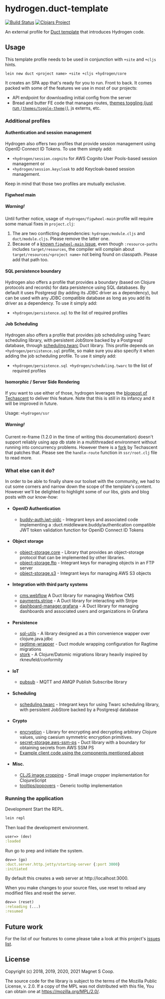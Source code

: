 # hydrogen.duct-template
[![Build Status](https://travis-ci.com/magnetcoop/hydrogen.duct-template.svg?branch=master)](https://travis-ci.com/magnetcoop/hydrogen.duct-template)
[![Clojars Project](https://img.shields.io/clojars/v/hydrogen/duct-template.svg)](https://clojars.org/hydrogen/duct-template)

An external profile for [Duct template](https://github.com/duct-framework/duct) that introduces Hydrogen code.

## Usage

This template profile needs to be used in conjunction with `+site` and `+cljs` hints.

`lein new duct <project name> +site +cljs +hydrogen/core`

It creates an SPA app that's ready for you to run. Front to back. It comes packed with some of the features we use in most of our projects:
- API endpoint for downloading initial config from the server
- Bread and butter FE code that manages routes, [themes toggling (just run `(themes/toggle-theme)`)](https://github.com/magnetcoop/hydrogen.duct-template/blob/master/resources/core/cljs/theme.cljs#L27-L32), js externs, etc.

### Additional profiles

#### Authentication and session management
Hydrogen also offers two profiles that provide session management using OpenID Connect ID Tokens.
To use them simply add:
- `+hydrogen/session.cognito` for AWS Cognito User Pools-based session management or
- `+hydrogen/session.keycloak` to add Keycloak-based session management.

Keep in mind that those two profiles are mutually exclusive.

#### Figwheel main


##### Warning!
Until further notice, usage of `+hydrogen/figwheel-main` profile will require some manual fixes in `project.clj`:
1. The are two conflicting dependencies: `hydrogen/module.cljs` and `duct/module.cljs`. Please remove the latter one.
2. Because of a [known `figwheel-main` issue](https://github.com/bhauman/figwheel-main/pull/276), even though `:resource-paths` includes `target/resources`, the compiler will complain about `target/resources/<project name>` not being found on classpath. Please add that path too.


#### SQL persistence boundary
Hydrogen also offers a profile that provides a boundary (based on Clojure protocols and records) for data persistence using SQL databases. By default it uses Postgresql (by adding its JDBC driver as a dependency), but can be used with any JDBC compatible database as long as you add its driver as a dependency.
To use it simply add:
- `+hydrogen/persistence.sql` to the list of required profiles

#### Job Scheduling
Hydrogen also offers a profile that provides job scheduling using Twarc scheduling library, with persistent JobStore backed by a Postgresql database, through [scheduling.twarc](https://github.com/magnetcoop/scheduling.twarc) Duct library. This profile depends on `+hydrogen/persistence.sql` profile, so make sure you also specify it when adding the job scheduling profile.
To use it simply add:
- `+hydrogen/persistence.sql +hydrogen/scheduling.twarc` to the list of required profiles

#### Isomorphic / Server Side Rendering
If you want to use either of those, hydrogen leverages the [blogpost of Techascent](https://techascent.com/blog/isomorphic-rendering.html)
to deliver this feature. Note that this is still in its infancy and it will be improved in future. 

Usage: `+hydrogen/ssr`

##### Warning!

Current re-frame (1.2.0 in the time of writing this documentation) doesn't support reliably using
app db state in a multithreaded environment without running into concurrency problems.
However there is a [fork](https://github.com/techascent/re-frame) by Techascent that patches that.
Please see the `handle-route` function in `ssr/root.clj` file to read more. 

### What else can it do?

In order to be able to finally share our toolset with the community, we had to cut some corners
and narrow down the scope of the template's content. However we'll be delighted to highlight some of our
libs, gists and blog posts with our know-how:

- #### OpenID Authentication
  - [buddy-auth.jwt-oidc](https://github.com/magnetcoop/buddy-auth.jwt-oidc) - Integrant keys and associated code implementing a :duct.middleware.buddy/authentication compatible JWT token validation function for OpenID Connect ID Tokens
- #### Object storage
  - [object-storage.core](https://github.com/magnetcoop/object-storage.core) - Library that provides an object-storage protocol that can be implemented by other libraries.
  - [object-storage.ftp](https://github.com/magnetcoop/object-storage.ftp) - Integrant keys for managing objects in an FTP server
  - [object-storage.s3](https://github.com/magnetcoop/object-storage.s3) - Integrant keys for managing AWS S3 objects
- #### Integration with third party systems
  - [cms.webflow](https://github.com/magnetcoop/cms.webflow) A Duct library for managing Webflow CMS
  - [payments.stripe](https://github.com/magnetcoop/payments.stripe) - A Duct library for interacting with Stripe
  - [dashboard-manager.grafana](https://github.com/magnetcoop/dashboard-manager.grafana) - A Duct library for managing dashboards and associated users and organizations in Grafana
- #### Persistence
  - [sql-utils](https://github.com/magnetcoop/sql-utils) - A library designed as a thin convenience wapper over clojure.java.jdbc
  - [ragtime-wrapper](https://github.com/magnetcoop/hydrogen.module.ragtime-wrapper) - Duct module wrapping configuration for Ragtime migrations
  - [stork](https://github.com/magnetcoop/stork) - A Clojure/Datomic migrations library heavily inspired by rkneufeld/conformity
- #### IoT
  - [pubsub](https://github.com/magnetcoop/pubsub) - MQTT and AMQP Publish Subscribe library
- #### Scheduling
  - [scheduling.twarc](https://github.com/magnetcoop/scheduling.twarc) - Integrant keys for using Twarc scheduling library, with persistent JobStore backed by a Postgresql database
- #### Crypto
  - [encryption](https://github.com/magnetcoop/encryption) - Library for encrypting and decrypting arbitrary Clojure values, using caesium symmetric encryption primitives.
  - [secret-storage.aws-ssm-ps](https://github.com/magnetcoop/secret-storage.aws-ssm-ps) - Duct library with a boundary for obtaining secrets from AWS SSM PS
  - [Example client code using the components mentioned above](https://gist.github.com/werenall/c2a0187c8c4a66e25645edae57fb9a60)
- #### Misc.
  - [CLJS image cropping](https://medium.com/magnetcoop/cropping-images-in-clojurescript-aed776747a65) - Small image cropper implementation for ClojureScript
  - [tooltips/popovers](https://medium.com/magnetcoop/data-driven-tooltips-popovers-in-re-frame-de70d5412151) - Generic tooltip implementation
  
### Running the application

Development
Start the REPL.

```sh
lein repl
```

Then load the development environment.

```clojure
user=> (dev)
:loaded
```

Run go to prep and initiate the system.

```clojure
dev=> (go)
:duct.server.http.jetty/starting-server {:port 3000}
:initiated
```

By default this creates a web server at http://localhost:3000.

When you make changes to your source files, use reset to reload any modified files and reset the server.

```clojure
dev=> (reset)
:reloading (...)
:resumed
```

## Future work

For the list of our features to come please take a look at this project's [issues list](https://github.com/magnetcoop/hydrogen.duct-template/issues).

## License

Copyright (c) 2018, 2019, 2020, 2021 Magnet S Coop.

The source code for the library is subject to the terms of the Mozilla Public License, v. 2.0. If a copy of the MPL was not distributed with this file, You can obtain one at https://mozilla.org/MPL/2.0/.
